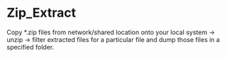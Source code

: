 # Zip_Extract
Copy *.zip files from network/shared location onto your local system -> unzip -> filter extracted files for a particular file and dump those files in a specified folder.
